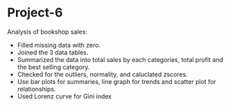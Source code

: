 # Project-6
Analysis of bookshop sales:
- Filled missing data with zero.
- Joined the 3 data tables.
- Summarized the data into total sales by each categories, total profit and the best selling category.
- Checked for the outliers, normality, and caluclated zscores.
- Use bar plots for summaries, line graph for trends and scatter plot for relationships.
- Used Lorenz curve for Gini index
